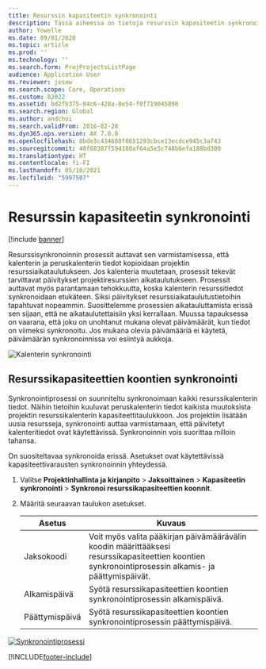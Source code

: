 ```yaml
---
title: Resurssin kapasiteetin synkronointi
description: Tässä aiheessa on tietoja resurssin kapasiteetin synkronoimisesta eri kalentereissa ja projekteissa.
author: Yowelle
ms.date: 09/01/2020
ms.topic: article
ms.prod: ''
ms.technology: ''
ms.search.form: ProjProjectsListPage
audience: Application User
ms.reviewer: josaw
ms.search.scope: Core, Operations
ms.custom: 82022
ms.assetid: bd2fb375-84c6-428a-8e54-f0f719045898
ms.search.region: Global
ms.author: andchoi
ms.search.validFrom: 2016-02-28
ms.dyn365.ops.version: AX 7.0.0
ms.openlocfilehash: 8bde3c434680f0651293cbce13ecdce945c3a743
ms.sourcegitcommit: 40f68387f594180af64a5e5c748b6efa188bd300
ms.translationtype: HT
ms.contentlocale: fi-FI
ms.lasthandoff: 05/10/2021
ms.locfileid: "5997507"
---
```

# <a name="synchronize-resource-capacity"></a>Resurssin kapasiteetin synkronointi

[!include [banner](../includes/banner.md)]

Resurssisynkronoinnin prosessit auttavat sen varmistamisessa, että kalenterin ja peruskalenterin tiedot kopioidaan projektin resurssiaikataulutukseen. Jos kalenteria muutetaan, prosessit tekevät tarvittavat päivitykset projektiresurssien aikataulutukseen. Prosessit auttavat myös parantamaan tehokkuutta, koska kalenterin resurssitiedot synkronoidaan etukäteen. Siksi päivitykset resurssiaikataulutustietoihin tapahtuvat nopeammin. Suosittelemme prosessien aikatauluttamista erissä sen sijaan, että ne aikataulutettaisiin yksi kerrallaan. Muussa tapauksessa on vaarana, että joku on unohtanut mukana olevat päivämäärät, kun tiedot on viimeksi synkronoitu. Jos mukana olevia päivämääriä ei käytetä, päivämäärän synkronoinnissa voi esiintyä aukkoja.

![Kalenterin synkronointi](./media/projectresourcing04-1024x471.jpg)

## <a name="synchronize-resource-capacity-roll-ups"></a>Resurssikapasiteettien koontien synkronointi

Synkronointiprosessi on suunniteltu synkronoimaan kaikki resurssikalenterin tiedot. Näihin tietoihin kuuluvat peruskalenterin tiedot kaikista muutoksista projektin resurssikalenterin kapasiteettitaulukkoon. Jos projektiin lisätään uusia resursseja, synkronointi auttaa varmistamaan, että päivitetyt kalenteritiedot ovat käytettävissä. Synkronoinnin vois suorittaa milloin tahansa.

On suositeltavaa synkronoida erissä. Asetukset ovat käytettävissä kapasiteettivarausten synkronoinnin yhteydessä.

1. Valitse **Projektinhallinta ja kirjanpito** &gt; **Jaksoittainen** &gt; **Kapasiteetin synkronointi** &gt; **Synkronoi resurssikapasiteettien koonnit**.
2. Määritä seuraavan taulukon asetukset.

    | Asetus      | Kuvaus |
    |-------------|-------------|
    | Jaksokoodi | Voit myös valita pääkirjan päivämäärävälin koodin määrittääksesi resurssikapasiteettien koontien synkronointiprosessin alkamis- ja päättymispäivät. |
    | Alkamispäivä  | Syötä resurssikapasiteettien koontien synkronointiprosessin alkamispäivä. |
    | Päättymispäivä    | Syötä resurssikapasiteettien koontien synkronointiprosessin päättymispäivä. |

[![Synkronointiprosessi](./media/projectresourcing09.jpg)](./media/projectresourcing09.jpg)


[!INCLUDE[footer-include](../includes/footer-banner.md)]